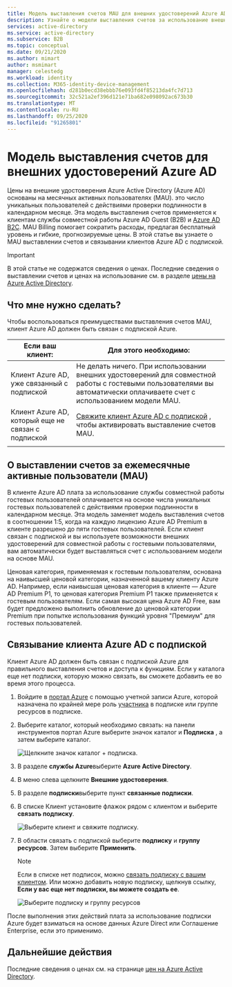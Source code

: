 ```yaml
---
title: Модель выставления счетов MAU для внешних удостоверений Azure AD
description: Узнайте о модели выставления счетов за использование внешних удостоверений Azure AD (MAU) для службы совместной работы гостевых пользователей (B2B) в Azure AD. Узнайте, как связать клиент Azure AD с подпиской Azure.
services: active-directory
ms.service: active-directory
ms.subservice: B2B
ms.topic: conceptual
ms.date: 09/21/2020
ms.author: mimart
author: msmimart
manager: celestedg
ms.workload: identity
ms.collection: M365-identity-device-management
ms.openlocfilehash: d281b0ecd38ebbb76e093fd4f85213da4fc7d713
ms.sourcegitcommit: 32c521a2ef396d121e71ba682e098092ac673b30
ms.translationtype: MT
ms.contentlocale: ru-RU
ms.lasthandoff: 09/25/2020
ms.locfileid: "91265801"
---
```

# <a name="billing-model-for-azure-ad-external-identities"></a>Модель выставления счетов для внешних удостоверений Azure AD

Цены на внешние удостоверения Azure Active Directory (Azure AD) основаны на месячных активных пользователях (MAU). это число уникальных пользователей с действиями проверки подлинности в календарном месяце. Эта модель выставления счетов применяется к клиентам службы совместной работы Azure AD Guest (B2B) и [Azure AD B2C](https://docs.microsoft.com/azure/active-directory-b2c/billing). MAU Billing помогает сократить расходы, предлагая бесплатный уровень и гибкие, прогнозируемые цены. В этой статье вы узнаете о MAU выставлении счетов и связывании клиентов Azure AD с подпиской.

> [!IMPORTANT]
> В этой статье не содержатся сведения о ценах. Последние сведения о выставлении счетов и ценах на использование см. в разделе [цены на Azure Active Directory](https://azure.microsoft.com/pricing/details/active-directory/).

## <a name="what-do-i-need-to-do"></a>Что мне нужно сделать?

Чтобы воспользоваться преимуществами выставления счетов MAU, клиент Azure AD должен быть связан с подпиской Azure.

|Если ваш клиент:  |Для этого необходимо:  |
|---------|---------|
| Клиент Azure AD, уже связанный с подпиской     | Не делать ничего. При использовании внешних удостоверений для совместной работы с гостевыми пользователями вы автоматически оплачиваете счет с использованием модели MAU.        |
| Клиент Azure AD, который еще не связан с подпиской     | [Свяжите клиент Azure AD с подпиской](#link-your-azure-ad-tenant-to-a-subscription) , чтобы активировать выставление счетов MAU.        |
|  |  |

## <a name="about-monthly-active-users-mau-billing"></a>О выставлении счетов за ежемесячные активные пользователи (MAU)

В клиенте Azure AD плата за использование службы совместной работы гостевых пользователей оплачивается на основе числа уникальных гостевых пользователей с действиями проверки подлинности в календарном месяце. Эта модель заменяет модель выставления счетов в соотношении 1:5, когда на каждую лицензию Azure AD Premium в клиенте разрешено до пяти гостевых пользователей. Если клиент связан с подпиской и вы используете возможности внешних удостоверений для совместной работы с гостевыми пользователями, вам автоматически будет выставляться счет с использованием модели на основе MAU.
  
Ценовая категория, применяемая к гостевым пользователям, основана на наивысшей ценовой категории, назначенной вашему клиенту Azure AD. Например, если наивысшая ценовая категория в клиенте — Azure AD Premium P1, то ценовая категория Premium P1 также применяется к гостевым пользователям. Если самая высокая цена Azure AD Free, вам будет предложено выполнить обновление до ценовой категории Premium при попытке использования функций уровня "Премиум" для гостевых пользователей.

## <a name="link-your-azure-ad-tenant-to-a-subscription"></a>Связывание клиента Azure AD с подпиской

Клиент Azure AD должен быть связан с подпиской Azure для правильного выставления счетов и доступа к функциям. Если у каталога еще нет подписки, которую можно связать, вы сможете добавить ее во время этого процесса.

1. Войдите в [портал Azure](https://portal.azure.com/) с помощью учетной записи Azure, которой назначена по крайней мере роль [участника](https://docs.microsoft.com/azure/role-based-access-control/built-in-roles) в подписке или группе ресурсов в подписке.

2. Выберите каталог, который необходимо связать: на панели инструментов портал Azure выберите значок каталог и **Подписка** , а затем выберите каталог.

    ![Щелкните значок каталог + подписка.](media/external-identities-pricing/portal-mau-pick-directory.png)

3. В разделе **службы Azure**выберите **Azure Active Directory**.

4. В меню слева щелкните **Внешние удостоверения**.

5. В разделе **подписки**выберите пункт **связанные подписки**.

6. В списке Клиент установите флажок рядом с клиентом и выберите **связать подписку**.

    ![Выберите клиент и свяжите подписку.](media/external-identities-pricing/linked-subscriptions.png)

7. В области связать с подпиской выберите **подписку** и **группу ресурсов**. Затем выберите **Применить**.

   > [!NOTE]
   > Если в списке нет подписок, можно [связать подписку с вашим клиентом](../fundamentals/active-directory-how-subscriptions-associated-directory.md). Или можно добавить новую подписку, щелкнув ссылку, **Если у вас еще нет подписки, вы можете создать ее**.

    ![Выберите подписку и группу ресурсов](media/external-identities-pricing/link-subscription-resource.png)

После выполнения этих действий плата за использование подписки Azure будет взиматься на основе данных Azure Direct или Соглашение Enterprise, если это применимо.

## <a name="next-steps"></a>Дальнейшие действия

Последние сведения о ценах см. на странице [цен на Azure Active Directory](https://azure.microsoft.com/pricing/details/active-directory/).
